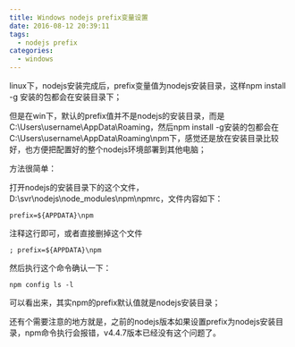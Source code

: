 ```yaml
---
title: Windows nodejs prefix变量设置
date: 2016-08-12 20:39:11
tags:
  - nodejs prefix
categories: 
  - windows
---
```




linux下，nodejs安装完成后，prefix变量值为nodejs安装目录，这样npm install -g 安装的包都会在安装目录下；

但是在win下，默认的prefix值并不是nodejs的安装目录，而是C:\Users\username\AppData\Roaming，然后npm install -g安装的包都会在C:\Users\username\AppData\Roaming\npm下，感觉还是放在安装目录比较好，也方便把配置好的整个nodejs环境部署到其他电脑；

方法很简单：

打开nodejs的安装目录下的这个文件，D:\svr\nodejs\node_modules\npm\npmrc，文件内容如下：

``` batch
prefix=${APPDATA}\npm
```  

注释这行即可，或者直接删掉这个文件

``` batch
; prefix=${APPDATA}\npm
```  

然后执行这个命令确认一下：

``` batch
npm config ls -l
``` 

可以看出来，其实npm的prefix默认值就是nodejs安装目录；

还有个需要注意的地方就是，之前的nodejs版本如果设置prefix为nodejs安装目录，npm命令执行会报错，v4.4.7版本已经没有这个问题了。


